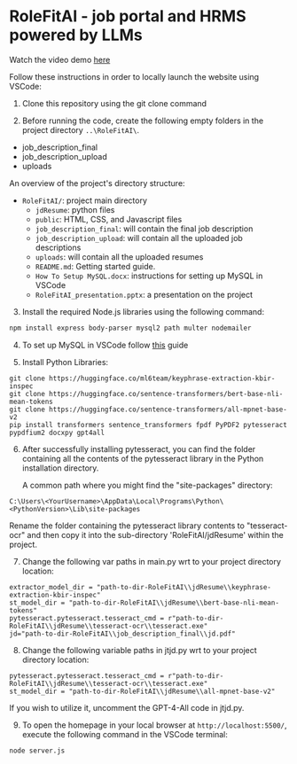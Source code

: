 # RoleFitAI - **job portal and HRMS powered by LLMs**

Watch the video demo [here](https://drive.google.com/file/d/1I3ncywaBV-t-9KK8s1d68iKFjITG2l02/view?usp=sharing)

Follow these instructions in order to locally launch the website using VSCode:

1. Clone this repository using the git clone command

2. Before running the code, create the following empty folders in the project directory ```..\RoleFitAI\```.
  - job_description_final
  - job_description_upload
  - uploads

An overview of the project's directory structure:
- `RoleFitAI/`: project main directory
  - `jdResume`: python files
  - `public`: HTML, CSS, and Javascript files
  - `job_description_final`: will contain the final job description
  - `job_description_upload`: will contain all the uploaded job descriptions
  - `uploads`: will contain all the uploaded resumes
  - `README.md`: Getting started guide.
  - `How To Setup MySQL.docx`: instructions for setting up MySQL in VSCode
  - `RoleFitAI_presentation.pptx`: a presentation on the project

3. Install the required Node.js libraries using the following command:

```bash
npm install express body-parser mysql2 path multer nodemailer
```

4. To set up MySQL in VSCode follow [this](https://github.com/Priyanshu020804/RoleFitAI/blob/main/How%20To%20Setup%20MySQL.docx) guide

5. Install Python Libraries:
```
git clone https://huggingface.co/ml6team/keyphrase-extraction-kbir-inspec
git clone https://huggingface.co/sentence-transformers/bert-base-nli-mean-tokens
git clone https://huggingface.co/sentence-transformers/all-mpnet-base-v2
pip install transformers sentence_transformers fpdf PyPDF2 pytesseract pypdfium2 docxpy gpt4all
```

6. After successfully installing pytesseract, you can find the folder containing all the contents of the pytesseract library in the Python installation directory.

    A common path where you might find the "site-packages" directory:

```
C:\Users\<YourUsername>\AppData\Local\Programs\Python\<PythonVersion>\Lib\site-packages
```
  Rename the folder containing the pytesseract library contents to "tesseract-ocr" and then copy it into the sub-directory 'RoleFitAI/jdResume' within the project.

7. Change the following var paths in main.py wrt to your project directory location:
```
extractor_model_dir = "path-to-dir-RoleFitAI\\jdResume\\keyphrase-extraction-kbir-inspec"
st_model_dir = "path-to-dir-RoleFitAI\\jdResume\\bert-base-nli-mean-tokens"
pytesseract.pytesseract.tesseract_cmd = r"path-to-dir-RoleFitAI\\jdResume\\tesseract-ocr\\tesseract.exe"
jd="path-to-dir-RoleFitAI\\job_description_final\\jd.pdf"
```

8. Change the following variable paths in jtjd.py wrt to your project directory location:
```
pytesseract.pytesseract.tesseract_cmd = r"path-to-dir-RoleFitAI\\jdResume\\tesseract-ocr\\tesseract.exe"
st_model_dir = "path-to-dir-RoleFitAI\\jdResume\\all-mpnet-base-v2"
```
  If you wish to utilize it, uncomment the GPT-4-All code in jtjd.py.
  
9. To open the homepage in your local browser at `http://localhost:5500/`, execute the following command in the VSCode terminal:

```bash
node server.js
